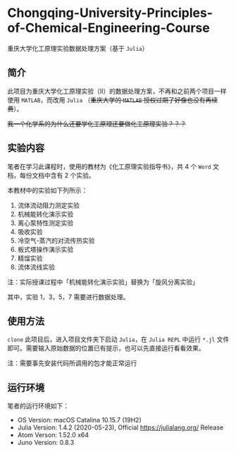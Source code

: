 # Chongqing-University-Principles-of-Chemical-Engineering-Course

重庆大学化工原理实验数据处理方案（基于 `Julia`）

## 简介

此项目为重庆大学化工原理实验（II）的数据处理方案，不再和之前两个项目一样使用 `MATLAB`，而改用 `Julia` （~~重庆大学的 `MATLAB` 授权过期了好像也没有再续费~~）。

~~我一个化学系的为什么还要学化工原理还要做化工原理实验？？？~~

## 实验内容

笔者在学习此课程时，使用的教材为《化工原理实验指导书》，共 4 个 `Word` 文档，每份文档中含有  2 个实验。

本教材中的实验如下列所示：

1. 流体流动阻力测定实验
2. 机械能转化演示实验
3. 离心泵特性测定实验
4. 吸收实验
5. 冷空气-蒸汽的对流传热实验
6. 板式塔操作演示实验
7. 精馏实验
8. 流体流线实验

注：实际授课过程中「机械能转化演示实验」替换为「旋风分离实验」

其中，实验 1，3，5，7 需要进行数据处理。

## 使用方法

`clone` 此项目后，进入项目文件夹下启动 `Julia`，在 `Julia REPL` 中运行 `*.jl` 文件即可。需要输入原始数据的位置已有提示，也可以先直接运行看看效果。

注：需要事先安装代码所调用的包才能正常运行

## 运行环境

笔者的运行环境如下：

* OS Version: macOS Catalina 10.15.7 (19H2)
* Julia Version: 1.4.2 (2020-05-23), Official https://julialang.org/ Release
* Atom Verson: 1.52.0 x64
* Juno Version: 0.8.3
